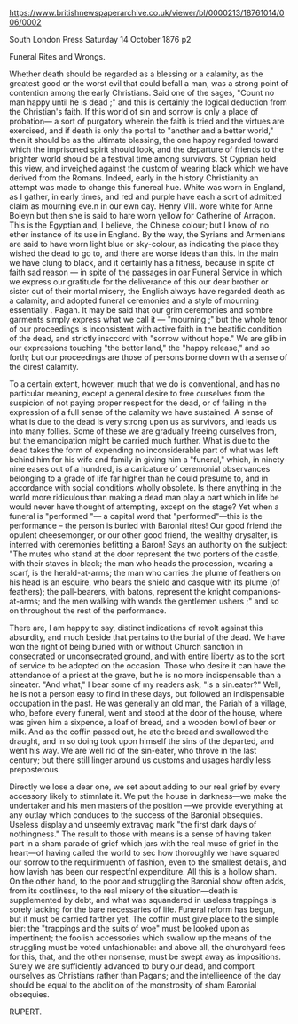 https://www.britishnewspaperarchive.co.uk/viewer/bl/0000213/18761014/006/0002

South London Press
Saturday 14 October 1876
p2

Funeral Rites and Wrongs.

Whether death should be regarded as a blessing or a calamity, as the greatest good or the worst evil that could befall a man, was a strong point of contention among the early Christians. Said one of the sages, "Count no man happy until he is dead ;" and this is certainly the logical deduction from the Christian's faith. If this world of sin and sorrow is only a place of probation— a sort of purgatory wherein the faith is tried and the virtues are exercised, and if death is only the portal to "another and a better world," then it should be as the ultimate blessing, the one happy regarded toward which the imprisoned spirit should look, and the departure of friends to the brighter world should be a festival time among survivors. St Cyprian held this view, and inveighed against the custom of wearing black which we have derived from the Romans. Indeed, early in the history Christianity an attempt was made to change this funereal hue. White was worn in England, as I gather, in early times, and red and purple have each a sort of admitted claim as mourning eve.n in our ewn day. Henry VIII. wore white for Anne Boleyn but then she is said to hare worn yellow for Catherine of Arragon. This is the Egyptian and, I believe, the Chinese colour; but I know of no ether instance of its use in England. By the way, the Syrians and Armenians are said to have worn light blue or sky-colour, as indicating the place they wished the dead to go to, and there are worse ideas than this. In the main we have clung to black, and it certainly has a fitness, because in spite of faith sad reason — in spite of the passages in oar Funeral Service in which we express our gratitude for the deliverance of this our dear brother or sister out of their mortal misery, the English always have regarded death as a calamity, and adopted funeral ceremonies and a style of mourning essentially . Pagan. It may be said that our grim ceremonies and sombre garments simply express what we call it — "mourning ;" but the whole tenor of our proceedings is inconsistent with active faith in the beatific condition of the dead, and strictly insccord with "sorrow without hope." We are glib in our expressions touching "the better land," the "happy release," and so forth; but our proceedings are those of persons borne down with a sense of the direst calamity.

To a certain extent, however, much that we do is conventional, and has no particular meaning, except a general desire to free ourselves from the suspicion of not paying proper respect for the dead, or of failing in the expression of a full sense of the calamity we have sustained. A sense of what is due to the dead is very strong upon us as survivors, and leads us into many follies. Some of these we are gradually freeing ourselves from, but the emancipation might be carried much further. What is due to the dead takes the form of expending no inconsiderable part of what was left behind him for his wife and family in giving him a "funeral," which, in ninety-nine eases out of a hundred, is a caricature of ceremonial observances belonging to a grade of life far higher than he could presume to, and in accordance with social conditions wholly obsolete. Is there anything in the world more ridiculous than making a dead man play a part which in life be would never have thought of attempting, except on the stage? Yet when a funeral is "performed "— a capital word that "performed"—this is the performance – the person is buried with Baronial rites! Our good friend the opulent cheesemonger, or our other good friend, the wealthy drysalter, is interred with ceremonies befitting a Baron! Says an authority on the subject: "The mutes who stand at the door represent the two porters of the castle, with their staves in black; the man who heads the procession, wearing a scarf, is the herald-at-arms; the man who carries the plume of feathers on his head is an esquire, who bears the shield and casque with its plume (of feathers); the pall-bearers, with batons, represent the knight companions-at-arms; and the men walking with wands the gentlemen ushers ;" and so on throughout the rest of the performance.

There are, I am happy to say, distinct indications of revolt against this absurdity, and much beside that pertains to the burial of the dead. We have won the right of being buried with or without Church sanction in consecrated or unconsecrated ground, and with entire liberty as to the sort of service to be adopted on the occasion. Those who desire it can have the attendance of a priest at the grave, but he is no more indispensable than a sineater. "And what," I bear some of my readers ask, "is a sin.eater?" Well, he is not a person easy to find in these days, but followed an indispensable occupation in the past. He was generally an old man, the Pariah of a village, who, before every funeral, went and stood at the door of the house, where was given him a sixpence, a loaf of bread, and a wooden bowl of beer or milk. And as the coffin passed out, he ate the bread and swallowed the draught, and in so doing took upon himself the sins of the departed, and went his way. We are well rid of the sin-eater, who throve in the last century; but there still linger around us customs and usages hardly less preposterous.

Directly we lose a dear one, we set about adding to our real grief by every accessory likely to stimnlate it. We put the house in darkness—we make the undertaker and his men masters of the position —we provide everything at any outlay which conduces to the success of the Baronial obsequies. Useless display and unseemly extravag mark "the first dark days of nothingness." The result to those with means is a sense of having taken part in a sham parade of grief which jars with the real muse of grief in the heart—of having called the world to sec how thoroughly we have squared our sorrow to the requirimuenth of fashion, even to the smallest details, and how lavish has been our respectfnl expenditure. All this is a hollow sham. On the other hand, to the poor and struggling the Baronial show often adds, from its costliness, to the real misery of the situation—death is supplemented by debt, and what was squandered in useless trappings is sorely lacking for the bare necessaries of life. Funeral reform has begun, but it must be carried farther yet. The coffin must give place to the simple bier: the "trappings and the suits of woe" must be looked upon as impertinent; the foolish accessories which swallow up the means of the struggling must be voted unfashionable: and above all, the churchyard fees for this, that, and the other nonsense, must be swept away as impositions. Surely we are sufficiently advanced to bury our dead, and comport ourselves as Christians rather than Pagans; and the intellieence of the day should be equal to the abolition of the monstrosity of sham Baronial obsequies.

RUPERT.

